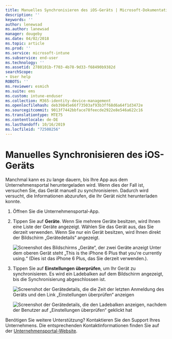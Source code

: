 ```yaml
---
title: Manuelles Synchronisieren des iOS-Geräts | Microsoft-Dokumentation
description: ''
keywords: ''
author: lenewsad
ms.author: lanewsad
manager: dougeby
ms.date: 04/02/2018
ms.topic: article
ms.prod: ''
ms.service: microsoft-intune
ms.subservice: end-user
ms.technology: ''
ms.assetid: 2780101b-f703-4b78-9d33-f68490b9382d
searchScope:
- User help
ROBOTS: ''
ms.reviewer: esmich
ms.suite: ems
ms.custom: intune-enduser
ms.collection: M365-identity-device-management
ms.openlocfilehash: deb39845e66f73503af93b3ff68d6a64f1d3472e
ms.sourcegitcommit: 9013f7442bbface78feecde2922e8e546a622c16
ms.translationtype: MTE75
ms.contentlocale: de-DE
ms.lasthandoff: 10/16/2019
ms.locfileid: "72508256"
---
```

# <a name="sync-your-ios-device-manually"></a>Manuelles Synchronisieren des iOS-Geräts

Manchmal kann es zu lange dauern, bis Ihre App aus dem Unternehmensportal heruntergeladen wird. Wenn dies der Fall ist, versuchen Sie, das Gerät manuell zu synchronisieren. Dadurch wird versucht, die Informationen abzurufen, die Ihr Gerät nicht herunterladen konnte.

1. Öffnen Sie die Unternehmensportal-App.

2. Tippen Sie auf **Geräte**. Wenn Sie mehrere Geräte besitzen, wird Ihnen eine Liste der Geräte angezeigt. Wählen Sie das Gerät aus, das Sie derzeit verwenden. Wenn Sie nur ein Gerät besitzen, wird Ihnen direkt der Bildschirm „Gerätedetails“ angezeigt.

    ![Screenshot des Bildschirms „Geräte“, der zwei Geräte anzeigt Unter dem oberen Gerät steht „This is the iPhone 6 Plus that you're currently using.“ (Dies ist das iPhone 6 Plus, das Sie derzeit verwenden.).](/intune-user-help/media/ios_sync_1_CP_after_1804.png)

3. Tippen Sie auf **Einstellungen überprüfen**, um Ihr Gerät zu synchronisieren. Es wird ein Ladebalken auf dem Bildschirm angezeigt, bis die Synchronisierung abgeschlossen ist.

    ![Screenshot der Gerätedetails, die die Zeit der letzten Anmeldung des Geräts und den Link „Einstellungen überprüfen“ anzeigen](/intune-user-help/media/ios_sync_2_CP_after_1804.png)  

   ![Screenshot der Gerätedetails, die den Ladebalken anzeigen, nachdem der Benutzer auf „Einstellungen überprüfen“ geklickt hat](/intune-user-help/media/ios_sync_3_CP-after_1804.png)

Benötigen Sie weitere Unterstützung? Kontaktieren Sie den Support Ihres Unternehmens. Die entsprechenden Kontaktinformationen finden Sie auf der [Unternehmensportal-Website](https://go.microsoft.com/fwlink/?linkid=2010980).

